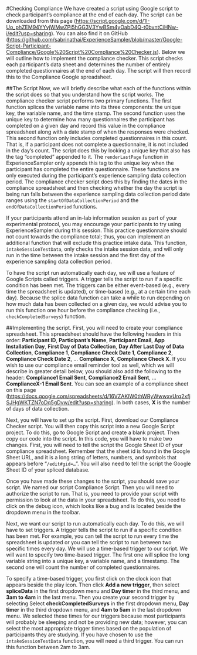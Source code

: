 #Checking Compliance
We have created a script using Google script to check participant’s compliance at the end of each day. The script can be downloaded 
from this page (https://script.google.com/d/1I-Uo_phZEM94YYvjWMwZPi5hGG3V3YwBSm4yOabD4Q-t0bvntCiHNw-i/edit?usp=sharing). You can also find it on GitHub (https://github.com/sabrinathai/ExperienceSampler/blob/master/Google-Script-Participant-Compliance/Google%20Script%20Compliance%20Checker.js). Below 
we will outline how to implement the compliance checker. This script checks each participant’s data sheet and determines the number of 
entirely completed questionnaires at the end of each day. The script will then record this to the Compliance Google spreadsheet. 

##The Script
Now, we will briefly describe what each of the functions within the script does so that you understand how the script works. The 
compliance checker script performs two primary functions. The first function splices the variable name into its three components: 
the unique key, the variable name, and the time stamp. The second function uses the unique key to determine how many questionnaires 
the participant has completed on a given day and record this value in the compliance spreadsheet along with a date stamp of when the 
responses were checked. This second function only includes completed questionnaires in this count. That is, if a participant does not 
complete a questionnaire, it is not included in the day’s count. The script does this by looking a unique key that also has the tag 
“completed” appended to it. The `renderLastPage` function in ExperienceSampler only appends this tag to the unique key when the 
participant has completed the entire questionnaire. These functions are only executed during the participant’s experience 
sampling data collection period. The compliance checker script does this by finding the dates in the compliance spreadsheet and then 
checking whether the day the script is being run falls between the experience sampling data collection period date ranges using the 
`startOfDataCollectionPeriod` and the `endOfDataCollectionPeriod` functions. 

If your participants attend an in-lab information session as part of your experimental protocol, you may encourage your participants 
to try using ExperienceSampler during this session. This practice questionnaire should not count towards the compliance total; thus, 
you can implement an additional function that will exclude this practice intake data. This function, `intakeSessionTestData`, only checks 
the intake session data, and will only run in the time between the intake session and the first day of the experience sampling data 
collection period. 

To have the script run automatically each day, we will use a feature of Google Scripts called triggers. A trigger tells the script to 
run if a specific condition has been met. The triggers can be either event-based (e.g., every time the spreadsheet is updated), or 
time-based (e.g., at a certain time each day). Because the splice data function can take a while to run depending on how much data 
has been collected on a given day, we would advise you to run this function one hour before the compliance checking 
(i.e., `checkCompletedSurveys`) function. 

##Implementing the script. 
First, you will need to create your compliance spreadsheet. This spreadsheet should have the following headers in this order: 
**Participant ID**, **Participant’s Name**, **Participant Email**, **App Installation Day**, **First Day of Data Collection**, 
**Day After Last Day of Data Collection**, **Compliance 1**, **Compliance Check Date 1**, **Compliance 2**, **Compliance Check Date 2**, 
… **Compliance X**, **Compliance Check X**. If you wish to use our compliance email reminder tool as well, which we will describe in 
greater detail below, you should also add the following to the header: 
**Compliance1 Email Sent**, **Compliance2 Email Sent**, … **ComplianceX-1 Email Sent**. 
You can see an example of a compliance sheet on this page (https://docs.google.com/spreadsheets/d/16VZAKlW0thWRyWwwxvUrq2xfjSJHgWKTZN7oDq5gDvw/edit?usp=sharing). 
In both cases, **X** is the number of days of data collection. 

Next, you will have to set up the script. First, download our Compliance Checker script. You will then copy this script into a new 
Google Script project. To do this, go to Google Script and create a blank project. Then copy our code into the script.  In this code, 
you will have to make two changes. First, you will need to tell the script the Google Sheet ID of your compliance spreadsheet. Remember 
that the sheet id is found in the Google Sheet URL, and it is a long string of letters, numbers, and symbols that appears before 
“`/edit#gid=…`”. You will also need to tell the script the Google Sheet ID of your spliced database. 

Once you have made these changes to the script, you should save your script. We named our script Compliance Script. Then you will 
need to authorize the script to run. That is, you need to provide your script with permission to look at the data in your spreadsheet. 
To do this, you need to click on the debug icon, which looks like a bug and is located beside the dropdown menu in the toolbar. 

Next, we want our script to run automatically each day. To do this, we will have to set triggers. A trigger tells the script to run if a 
specific condition has been met. For example, you can tell the script to run every time the spreadsheet is updated or you can tell 
the script to run between two specific times every day. We will use a time-based trigger to our script. We will want to specify two 
time-based trigger. The first one will splice the long variable string into a unique key, a variable name, and a timestamp. The second 
one will count the number of completed questionnaires. 

To specify a time-based trigger, you first click on the clock icon that appears 
beside the play icon. Then click **Add a new trigger**, then select **spliceData** in the first dropdown menu and **Day timer** in the 
third menu, and **3am to 4am** in the last menu. Then you create your second trigger by selecting Select **checkCompletedSurveys** in the 
first dropdown menu, **Day timer** in the third dropdown menu, and **4am to 5am** in the last dropdown menu. We selected these times 
for our triggers because most participants will probably be sleeping and not be providing new data; however, you can select the 
most appropriate trigger times based on the population of participants they are studying. If you have chosen to use the 
`intakeSessionTestData` function, you will need a third trigger. You can run this function between 2am to 3am. 

